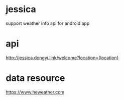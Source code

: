 # jessica
support weather info api for android app

# api
http://jessica.dongyi.link/welcome?location={location}

# data resource
https://www.heweather.com
